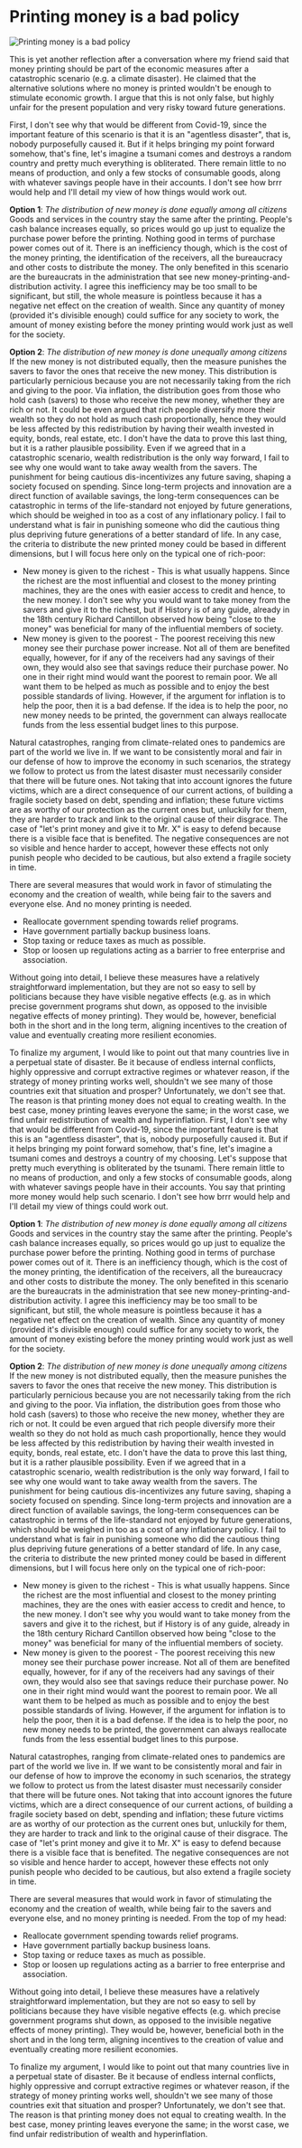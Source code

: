 # Printing money is a bad policy

![Printing money is a bad policy](./images/euro-sculpture-2867925_1920.jpg "Printing money is a bad policy")

This is yet another reflection after a conversation where my friend said that money printing should be part of the economic measures after a catastrophic scenario (e.g. a climate disaster). He claimed that the alternative solutions where no money is printed wouldn't be enough to stimulate economic growth. I argue that this is not only false, but highly unfair for the present population and very risky toward future generations.

First, I don't see why that would be different from Covid-19, since the important feature of this scenario is that it is an "agentless disaster", that is, nobody purposefully caused it. But if it helps bringing my point forward somehow, that's fine, let's imagine a tsumani comes and destroys a random country and pretty much everything is obliterated. There remain little to no means of production, and only a few stocks of consumable goods, along with whatever savings people have in their accounts.
I don't see how brrr would help and I'll detail my view of how things would work out.

__Option 1__: *The distribution of new money is done equally among all citizens*  
Goods and services in the country stay the same after the printing. People's cash balance increases equally, so prices would go up just to equalize the purchase power before the printing. Nothing good in terms of purchase power comes out of it. There is an inefficiency though, which is the cost of the money printing, the identification of the receivers, all the bureaucracy and other costs to distribute the money. The only benefited in this scenario are the bureaucrats in the administration that see new money-printing-and-distribution activity. I agree this inefficiency may be too small to be significant, but still, the whole measure is pointless because it has a negative net effect on the creation of wealth. Since any quantity of money (provided it's divisible enough) could suffice for any society to work, the amount of money existing before the money printing would work just as well for the society.

__Option 2__: *The distribution of new money is done unequally among citizens*  
If the new money is not distributed equally, then the measure punishes the savers to favor the ones that receive the new money. This distribution is particularly pernicious because you are not necessarily taking from the rich and giving to the poor. Via inflation, the distribution goes from those who hold cash (savers) to those who receive the new money, whether they are rich or not. It could be even argued that rich people diversify more their wealth so they do not hold as much cash proportionally, hence they would be less affected by this redistribution by having their wealth invested in equity, bonds, real estate, etc. I don't have the data to prove this last thing, but it is a rather plausible possibility.
Even if we agreed that in a catastrophic scenario, wealth redistribution is the only way forward, I fail to see why one would want to take away wealth from the savers. The punishment for being cautious dis-incentivizes any future saving, shaping a society focused on spending. Since long-term projects and innovation are a direct function of available savings, the long-term consequences can be catastrophic in terms of the life-standard not enjoyed by future generations, which should be weighed in too as a cost of any inflationary policy.
I fail to understand what is fair in punishing someone who did the cautious thing plus depriving future generations of a better standard of life.
In any case, the criteria to distribute the new printed money could be based in different dimensions, but I will focus here only on the typical one of rich-poor:

- New money is given to the richest - This is what usually happens. Since the richest are the most influential and closest to the money printing machines, they are the ones with easier access to credit and hence, to the new money. I don't see why you would want to take money from the savers and give it to the richest, but if History is of any guide, already in the 18th century Richard Cantillon observed how being "close to the money" was beneficial for many of the influential members of society.
- New money is given to the poorest - The poorest receiving this new money see their purchase power increase. Not all of them are benefited equally, however, for if any of the receivers had any savings of their own, they would also see that savings reduce their purchase power. No one in their right mind would want the poorest to remain poor. We all want them to be helped as much as possible and to enjoy the best possible standards of living. However, if the argument for inflation is to help the poor, then it is a bad defense. If the idea is to help the poor, no new money needs to be printed, the government can always reallocate funds from the less essential budget lines to this purpose.

Natural catastrophes, ranging from climate-related ones to pandemics are part of the world we live in. If we want to be consistently moral and fair in our defense of how to improve the economy in such scenarios, the strategy we follow to protect us from the latest disaster must necessarily consider that there will be future ones. Not taking that into account ignores the future victims, which are a direct consequence of our current actions, of building a fragile society based on debt, spending and inflation; these future victims are as worthy of our protection as the current ones but, unluckily for them, they are harder to track and link to the original cause of their disgrace. The case of "let's print money and give it to Mr. X" is easy to defend because there is a visible face that is benefited. The negative consequences are not so visible and hence harder to accept, however these effects not only punish people who decided to be cautious, but also extend a fragile society in time.

There are several measures that would work in favor of stimulating the economy and the creation of wealth, while being fair to the savers and everyone else. And no money printing is needed.
- Reallocate government spending towards relief programs.
- Have government partially backup business loans.
- Stop taxing or reduce taxes as much as possible.
- Stop or loosen up regulations acting as a barrier to free enterprise and association.

Without going into detail, I believe these measures have a relatively straightforward implementation, but they are not so easy to sell by politicians because they have visible negative effects (e.g. as in which precise government programs shut down, as opposed to the invisible negative effects of money printing). They would be, however, beneficial both in the short and in the long term, aligning incentives to the creation of value and eventually creating more resilient economies.

To finalize my argument, I would like to point out that many countries live in a perpetual state of disaster. Be it because of endless internal conflicts, highly oppressive and corrupt extractive regimes or whatever reason, if the strategy of money printing works well, shouldn't we see many of those countries exit that situation and prosper? Unfortunately, we don't see that. The reason is that printing money does not equal to creating wealth. In the best case, money printing leaves everyone the same; in the worst case, we find unfair redistribution of wealth and hyperinflation.
First, I don't see why that would be different from Covid-19, since the important feature is that this is an "agentless disaster", that is, nobody purposefully caused it. But if it helps bringing my point forward somehow, that's fine, let's imagine a tsumani comes and destroys a country of my choosing. Let's suppose that pretty much everything is obliterated by the tsunami. There remain little to no means of production, and only a few stocks of consumable goods, along with whatever savings people have in their accounts.
You say that printing more money would help such scenario. I don't see how brrr would help and I'll detail my view of things could work out.

__Option 1__: *The distribution of new money is done equally among all citizens*  
Goods and services in the country stay the same after the printing. People's cash balance increases equally, so prices would go up just to equalize the purchase power before the printing. Nothing good in terms of purchase power comes out of it. There is an inefficiency though, which is the cost of the money printing, the identification of the receivers, all the bureaucracy and other costs to distribute the money. The only benefited in this scenario are the bureaucrats in the administration that see new money-printing-and-distribution activity. I agree this inefficiency may be too small to be significant, but still, the whole measure is pointless because it has a negative net effect on the creation of wealth. Since any quantity of money (provided it's divisible enough) could suffice for any society to work, the amount of money existing before the money printing would work just as well for the society.

__Option 2__: *The distribution of new money is done unequally among citizens*  
If the new money is not distributed equally, then the measure punishes the savers to favor the ones that receive the new money. This distribution is particularly pernicious because you are not necessarily taking from the rich and giving to the poor. Via inflation, the distribution goes from those who hold cash (savers) to those who receive the new money, whether they are rich or not. It could be even argued that rich people diversify more their wealth so they do not hold as much cash proportionally, hence they would be less affected by this redistribution by having their wealth invested in equity, bonds, real estate, etc. I don't have the data to prove this last thing, but it is a rather plausible possibility.
Even if we agreed that in a catastrophic scenario, wealth redistribution is the only way forward, I fail to see why one would want to take away wealth from the savers. The punishment for being cautious dis-incentivizes any future saving, shaping a society focused on spending. Since long-term projects and innovation are a direct function of available savings, the long-term consequences can be catastrophic in terms of the life-standard not enjoyed by future generations, which should be weighed in too as a cost of any inflationary policy.
I fail to understand what is fair in punishing someone who did the cautious thing plus depriving future generations of a better standard of life.
In any case, the criteria to distribute the new printed money could be based in different dimensions, but I will focus here only on the typical one of rich-poor:

- New money is given to the richest - This is what usually happens. Since the richest are the most influential and closest to the money printing machines, they are the ones with easier access to credit and hence, to the new money. I don't see why you would want to take money from the savers and give it to the richest, but if History is of any guide, already in the 18th century Richard Cantillon observed how being "close to the money" was beneficial for many of the influential members of society.
- New money is given to the poorest - The poorest receiving this new money see their purchase power increase. Not all of them are benefited equally, however, for if any of the receivers had any savings of their own, they would also see that savings reduce their purchase power. No one in their right mind would want the poorest to remain poor. We all want them to be helped as much as possible and to enjoy the best possible standards of living. However, if the argument for inflation is to help the poor, then it is a bad defense. If the idea is to help the poor, no new money needs to be printed, the government can always reallocate funds from the less essential budget lines to this purpose.

Natural catastrophes, ranging from climate-related ones to pandemics are part of the world we live in. If we want to be consistently moral and fair in our defense of how to improve the economy in such scenarios, the strategy we follow to protect us from the latest disaster must necessarily consider that there will be future ones. Not taking that into account ignores the future victims, which are a direct consequence of our current actions, of building a fragile society based on debt, spending and inflation; these future victims are as worthy of our protection as the current ones but, unluckily for them, they are harder to track and link to the original cause of their disgrace. The case of "let's print money and give it to Mr. X" is easy to defend because there is a visible face that is benefited. The negative consequences are not so visible and hence harder to accept, however these effects not only punish people who decided to be cautious, but also extend a fragile society in time.

There are several measures that would work in favor of stimulating the economy and the creation of wealth, while being fair to the savers and everyone else, and no money printing is needed. From the top of my head:
- Reallocate government spending towards relief programs.
- Have government partially backup business loans.
- Stop taxing or reduce taxes as much as possible.
- Stop or loosen up regulations acting as a barrier to free enterprise and association.

Without going into detail, I believe these measures have a relatively straightforward implementation, but they are not so easy to sell by politicians because they have visible negative effects (e.g. which precise government programs shut down, as opposed to the invisible negative effects of money printing). They would be, however, beneficial both in the short and in the long term, aligning incentives to the creation of value and eventually creating more resilient economies.

To finalize my argument, I would like to point out that many countries live in a perpetual state of disaster. Be it because of endless internal conflicts, highly oppressive and corrupt extractive regimes or whatever reason, if the strategy of money printing works well, shouldn't we see many of those countries exit that situation and prosper? Unfortunately, we don't see that. The reason is that printing money does not equal to creating wealth. In the best case, money printing leaves everyone the same; in the worst case, we find unfair redistribution of wealth and hyperinflation.
